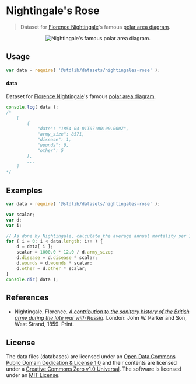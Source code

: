 Nightingale's Rose
===

> Dataset for [Florence Nightingale][nightingale]'s famous [polar area diagram][polar-area-diagram].


<!-- <intro> -->

<div class="image" align="center">
    <img src="https://cdn.rawgit.com/stdlib-js/stdlib/aeef456ddeeb9af2a4d17f11cb0e002fa5e535d6/lib/node_modules/%40stdlib/datasets/nightingales-rose/docs/img/charts.png" alt="Nightingale's famous polar area diagram.">
    <br>
</div>

<!-- </intro> -->


<!-- <usage> -->

## Usage

``` javascript
var data = require( '@stdlib/datasets/nightingales-rose' );
```

#### data

Dataset for [Florence Nightingale][nightingale]'s famous [polar area diagram][polar-area-diagram].

``` javascript
console.log( data );
/*
    [
        {
            "date": "1854-04-01T07:00:00.000Z",
            "army_size": 8571,
            "disease": 1,
            "wounds": 0,
            "other": 5
        },
        ...
    ]
*/
```

<!-- </usage> -->


<!-- <examples> -->

## Examples

``` javascript
var data = require( '@stdlib/datasets/nightingales-rose' );

var scalar;
var d;
var i;

// As done by Nightingale, calculate the average annual mortality per 1000 for each cause. See http://understandinguncertainty.org/node/214.
for ( i = 0; i < data.length; i++ ) {
    d = data[ i ];
    scalar = 1000.0 * 12.0 / d.army_size;
    d.disease = d.disease * scalar;
    d.wounds = d.wounds * scalar;
    d.other = d.other * scalar;
}
console.dir( data );
```

<!-- </examples> -->


<!-- <references> -->

## References

* Nightingale, Florence. [*A contribution to the sanitary history of the British army during the late war with Russia*][source-publication]. London: John W. Parker and Son, West Strand, 1859. Print. 

<!-- </references> -->


<!-- <license> -->

## License

The data files (databases) are licensed under an [Open Data Commons Public Domain Dedication & License 1.0][pddl-1.0] and their contents are licensed under a [Creative Commons Zero v1.0 Universal][cc0]. The software is licensed under an [MIT License][mit-license].

<!-- </license> -->


<!-- <links> -->

[nightingale]: https://en.wikipedia.org/wiki/Florence_Nightingale
[polar-area-diagram]: https://en.wikipedia.org/wiki/Polar_area_diagram
[source-publication]: http://ocp.hul.harvard.edu/dl/contagion/010164675

[pddl-1.0]: http://opendatacommons.org/licenses/pddl/1.0/
[cc0]: https://creativecommons.org/publicdomain/zero/1.0
[mit-license]: http://opensource.org/licenses/MIT

<!-- </links> -->
